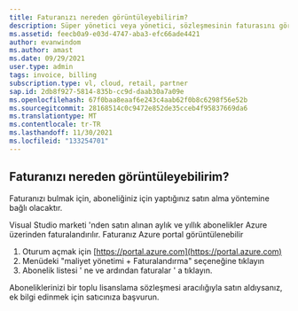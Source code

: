 ```yaml
---
title: Faturanızı nereden görüntüleyebilirim?
description: Süper yönetici veya yönetici, sözleşmesinin faturasını görüntülemek istiyor
ms.assetid: feecb0a9-e03d-4747-aba3-efc66ade4421
author: evanwindom
ms.author: amast
ms.date: 09/29/2021
user.type: admin
tags: invoice, billing
subscription.type: vl, cloud, retail, partner
sap.id: 2db8f927-5814-835b-cc9d-daab30a7a09e
ms.openlocfilehash: 67f0baa8eaaf6e243c4aab62f0b8c6298f56e52b
ms.sourcegitcommit: 28168514c0c9472e852de35cceb4f95837669da6
ms.translationtype: MT
ms.contentlocale: tr-TR
ms.lasthandoff: 11/30/2021
ms.locfileid: "133254701"
---
```

## <a name="where-can-i-view-my-invoice"></a>Faturanızı nereden görüntüleyebilirim?

Faturanızı bulmak için, aboneliğiniz için yaptığınız satın alma yöntemine bağlı olacaktır.

Visual Studio marketi 'nden satın alınan aylık ve yıllık abonelikler Azure üzerinden faturalandırılır. Faturanız Azure portal görüntülenebilir
1. Oturum açmak için [https://portal.azure.com](https://portal.azure.com)
2. Menüdeki "maliyet yönetimi + Faturalandırma" seçeneğine tıklayın
3. Abonelik listesi ' ne ve ardından faturalar ' a tıklayın.

Aboneliklerinizi bir toplu lisanslama sözleşmesi aracılığıyla satın aldıysanız, ek bilgi edinmek için satıcınıza başvurun. 